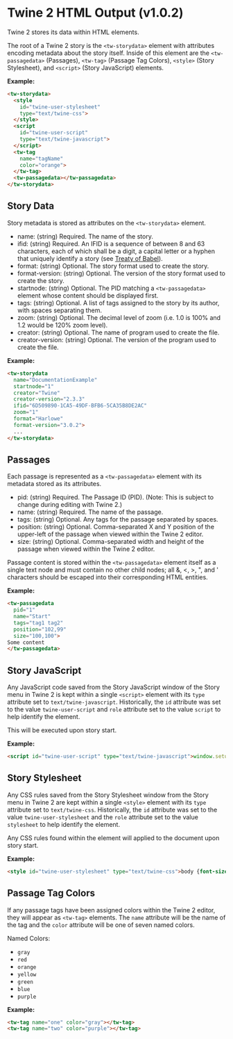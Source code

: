 # Twine 2 HTML Output (v1.0.2)

Twine 2 stores its data within HTML elements.

The root of a Twine 2 story is the `<tw-storydata>` element with attributes encoding metadata about the story itself. Inside of this element are the `<tw-passagedata>` (Passages), `<tw-tag>` (Passage Tag Colors), `<style>` (Story Stylesheet), and `<script>` (Story JavaScript) elements.

**Example:**

```html
<tw-storydata>
  <style
    id="twine-user-stylesheet"
    type="text/twine-css">
  </style>
  <script
    id="twine-user-script"
    type="text/twine-javascript">
  </script>
  <tw-tag
    name="tagName"
    color="orange">
  </tw-tag>
  <tw-passagedata></tw-passagedata>
</tw-storydata>
```

## Story Data

Story metadata is stored as attributes on the `<tw-storydata>` element.

* name: (string) Required. The name of the story.
* ifid: (string) Required. An IFID is a sequence of between 8 and 63 characters, each of which shall be a digit, a capital letter or a hyphen that uniquely identify a story (see [Treaty of Babel](https://babel.ifarchive.org/)).
* format: (string) Optional. The story format used to create the story.
* format-version: (string) Optional. The version of the story format used to create the story.
* startnode: (string) Optional. The PID matching a `<tw-passagedata>` element whose content should be displayed first.
* tags: (string) Optional. A list of tags assigned to the story by its author, with spaces separating them.
* zoom: (string) Optional. The decimal level of zoom (i.e. 1.0 is 100% and 1.2 would be 120% zoom level).
* creator: (string) Optional. The name of program used to create the file.
* creator-version: (string) Optional. The version of the program used to create the file.

**Example:**

```html
<tw-storydata
  name="DocumentationExample"
  startnode="1"
  creator="Twine"
  creator-version="2.3.3"
  ifid="6D509890-1CA5-49DF-BFB6-5CA35B8DE2AC"
  zoom="1"
  format="Harlowe"
  format-version="3.0.2">
  ...
</tw-storydata>
```

## Passages

Each passage is represented as a `<tw-passagedata>` element with its metadata stored as its attributes.

* pid: (string) Required. The Passage ID (PID). (Note: This is subject to change during editing with Twine 2.)
* name: (string) Required. The name of the passage.
* tags: (string) Optional. Any tags for the passage separated by spaces.
* position: (string) Optional. Comma-separated X and Y position of the upper-left of the passage when viewed within the Twine 2 editor.
* size: (string) Optional. Comma-separated width and height of the passage when viewed within the Twine 2 editor.

Passage content is stored within the `<tw-passagedata>` element itself as a single text node and must contain no other child nodes; all &, <, >, ", and ' characters should be escaped into their corresponding HTML entities.

**Example:**

```html
<tw-passagedata
  pid="1"
  name="Start"
  tags="tag1 tag2"
  position="102,99"
  size="100,100">
Some content
</tw-passagedata>
```

## Story JavaScript

Any JavaScript code saved from the Story JavaScript window of the Story menu in Twine 2 is kept within a single `<script>` element with its `type` attribute set to `text/twine-javascript`. Historically, the `id` attribute was set to the value `twine-user-script` and `role` attribute set to the value `script` to help identify the element.

This will be executed upon story start.

**Example:**

```html
<script id="twine-user-script" type="text/twine-javascript">window.setup = {};</script>
```

## Story Stylesheet

Any CSS rules saved from the Story Stylesheet window from the Story menu in Twine 2 are kept within a single `<style>` element with its `type` attribute set to `text/twine-css`. Historically, the `id` attribute was set to the value `twine-user-stylesheet` and the `role` attribute set to the value `stylesheet` to help identify the element.

Any CSS rules found within the element will applied to the document upon story start.

**Example:**

```html
<style id="twine-user-stylesheet" type="text/twine-css">body {font-size: 1.5em;}</style>
```

## Passage Tag Colors

If any passage tags have been assigned colors within the Twine 2 editor, they will appear as `<tw-tag>` elements. The `name` attribute will be the name of the tag and the `color` attribute will be one of seven named colors.

Named Colors:

* `gray`
* `red`
* `orange`
* `yellow`
* `green`
* `blue`
* `purple`

**Example:**

```html
<tw-tag name="one" color="gray"></tw-tag>
<tw-tag name="two" color="purple"></tw-tag>
```
